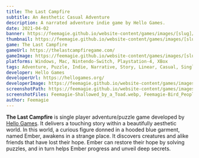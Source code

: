 ```yaml
---
title: The Last Campfire
subtitle: An Aesthetic Casual Adventure
description: A narrated adventure indie game by Hello Games.
date: 2021-04-02
banner: https://feemagie.github.io/website-content/games/images/[slug]/banner.webp
thumbnail: https://feemagie.github.io/website-content/games/images/[slug]/social-card.webp
game: The Last Campfire
gameUrl: https://thelastcampfiregame.com/
gameImage: https://feemagie.github.io/website-content/games/images/[slug]/game-cover.webp
platforms: Windows, Mac, Nintendo-Switch, Playstation-4, XBox
tags: Adventure, Puzzle, Indie, Narrative, Story, Linear, Casual, SinglePlayer
developer: Hello Games
developerUrl: https://hellogames.org/
developerImage: https://feemagie.github.io/website-content/games/images/[slug]/developer.webp
screenshotPath: https://feemagie.github.io/website-content/games/images/[slug]/screenshots
screenshotFiles: Feemagie-Shallowed_by_a_Toad.webp, Feemagie-Bird_People.webp, Feemagie-Puzzling_Puzzle.webp, Feemagie-Snake_God.webp, Feemagie-Upon_the_Hills.webp
author: Feemagie
---
```


**The Last Campfire** is single player adventure/puzzle game developed by [Hello Games](https://hellogames.org/). It delivers a touching story within a beautifully aesthetic world. In this world, a curious figure donned in a hooded blue garment, named Ember, awakens in a strange place. It discovers creatures and alike friends that have lost their hope. Ember can restore their hope by solving puzzles, and in turn helps Ember progress and unveil deep secrets.

